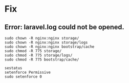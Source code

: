 # Fix
## Error: laravel.log could not be opened.

```
sudo chown -R nginx:nginx storage/
sudo chown -R nginx:nginx storage/logs
sudo chown -R nginx:nginx bootstrap/cache
sudo chmod -R 775 storage/
sudo chmod -R 775 storage/logs/
sudo chmod -R 775 bootstrap/cache/

sestatus
setenforce Permissive
sudo setenforce 0
```